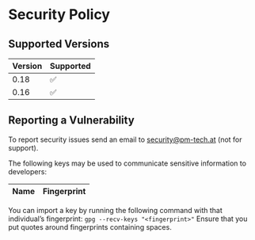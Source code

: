 # Security Policy

## Supported Versions

| Version | Supported          |
| ------- | ------------------ |
| 0.18    | :white_check_mark: |
| 0.16    | :white_check_mark: |

## Reporting a Vulnerability

To report security issues send an email to security@pm-tech.at (not for support).

The following keys may be used to communicate sensitive information to developers:

| Name | Fingerprint |
|------|-------------|

You can import a key by running the following command with that individual’s fingerprint: `gpg --recv-keys "<fingerprint>"` Ensure that you put quotes around fingerprints containing spaces.
